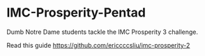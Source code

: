 # IMC-Prosperity-Pentad
Dumb Notre Dame students tackle the IMC Prosperity 3 challenge.

Read this guide https://github.com/ericcccsliu/imc-prosperity-2 
